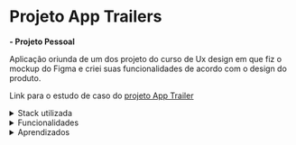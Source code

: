 # Projeto App Trailers

**- Projeto Pessoal**

Aplicação oriunda de um dos projeto do curso de Ux design em que fiz o mockup do Figma e criei suas funcionalidades de acordo com o design do produto.

Link para o estudo de caso do [projeto App Trailer](https://ux-portfolio-pbdias.vercel.app/project/3)

<details><summary>Stack utilizada</summary>
<ul>
  <li>Framework: React Hooks</li>
  <li>Linguagem: Javascript, Typescript</li>
  <li>Estilização: Styled-components</li>
  <li>Formulários: React-hook-form, Zod</li>
  <li>Bibliotecas: Swiper, React-slick</li>
  <li>Data: Axios, Typescript-cookie</li>
</ul>
</details>

<details><summary>Funcionalidades</summary>
<ul>
   <li>Cadastro do usuário</li>
   <li>Redefinir senha</li>
   <li>Ver informações do filme escolhido</li>
   <li>Navegar entre tipos de conteúdo</li>
   <li>Deletar conta</li>
   <li>Adicionar novo filme para banco de dados</li>
   <li>Alterar dados de usuário</li>
   <li>Favoritar filme</li>
   <li>Pesquisar por nome do filme</li>
</ul>
</details>

<details><summary>Aprendizados</summary>
 <ul>
  <li>Mockup de figma</li>
   <li>Conexão entre back-end e front-end</li>
  <li>Usar Mongodb Atlas como banco de dados</li>
  <li>Criar carousel com bibliotecas diferentes</li>
  <li>Criar seleção de favoritos</li>
  <li>Criar filtro de pesquisa</li>
</ul>
</details>
